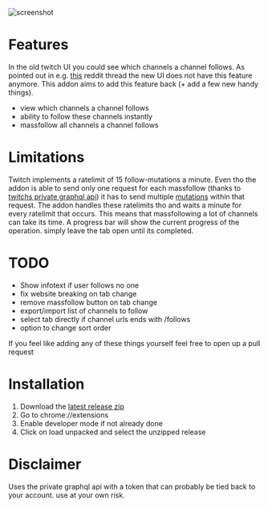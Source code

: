![screenshot](https://images2.imgbox.com/30/25/ytKdokCa_o.png)

# Features

In the old twitch UI you could see which channels a channel follows. As pointed out in e.g. [this](https://www.reddit.com/d9l2go) reddit thread the new UI does not have this feature anymore. This addon aims to add this feature back (+ add a few new handy things).

- view which channels a channel follows
- ability to follow these channels instantly
- massfollow all channels a channel follows

# Limitations

Twitch implements a ratelimit of 15 follow-mutations a minute. Even tho the addon is able to send only one request for each massfollow (thanks to [twitchs private graphql api](https://github.com/mauricew/twitch-graphql-api)) it has to send multiple [mutations](https://graphql.org/learn/queries/#mutations) within that request. The addon handles these ratelimits tho and waits a minute for every ratelimit that occurs. This means that massfollowing a lot of channels can take its time. A progress bar will show the current progress of the operation. simply leave the tab open until its completed.

# TODO

- Show infotext if user follows no one
- fix website breaking on tab change
- remove massfollow button on tab change
- export/import list of channels to follow
- select tab directly if channel urls ends with /follows
- option to change sort order

If you feel like adding any of these things yourself feel free to open up a pull request

# Installation

1. Download the [latest release zip](https://github.com/gthvmt/twitch-follows/releases/latest)
2. Go to chrome://extensions
3. Enable developer mode if not already done
4. Click on load unpacked and select the unzipped release

# Disclaimer

Uses the private graphql api with a token that can probably be tied back to your account. use at your own risk.
